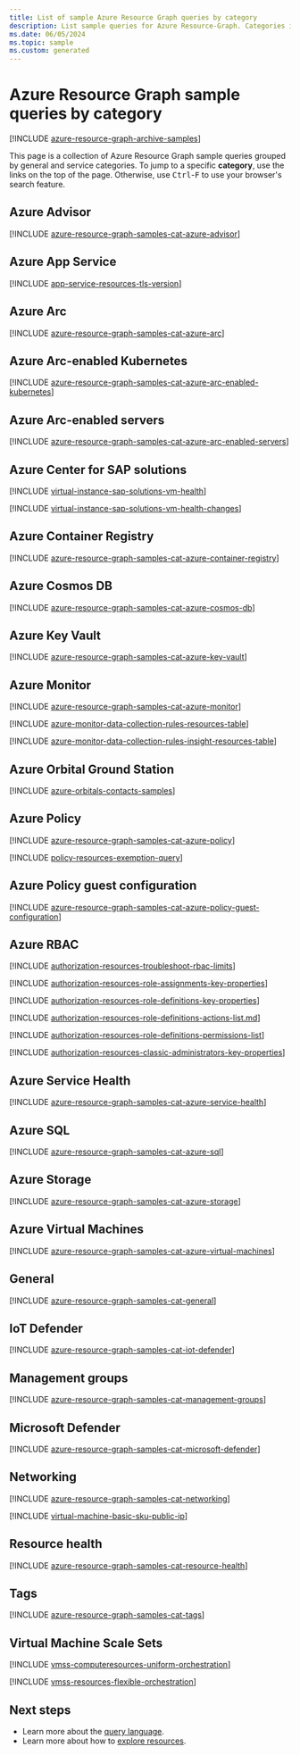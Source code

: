 ```yaml
---
title: List of sample Azure Resource Graph queries by category
description: List sample queries for Azure Resource-Graph. Categories include Tags, Azure Advisor, Key Vault, Kubernetes, Guest Configuration, and more.
ms.date: 06/05/2024
ms.topic: sample
ms.custom: generated
---
```


# Azure Resource Graph sample queries by category

[!INCLUDE [azure-resource-graph-archive-samples](../../includes/resource-graph/archive-samples.md)]

This page is a collection of Azure Resource Graph sample queries grouped by general and service
categories. To jump to a specific **category**, use the links on the top of the page.
Otherwise, use <kbd>Ctrl</kbd>-<kbd>F</kbd> to use your browser's search feature.

## Azure Advisor

[!INCLUDE [azure-resource-graph-samples-cat-azure-advisor](../../includes/resource-graph/samples/bycat/azure-advisor.md)]

## Azure App Service

[!INCLUDE [app-service-resources-tls-version](../../includes/resource-graph/samples/query/app-service-resources-tls-version.md)]

## Azure Arc

[!INCLUDE [azure-resource-graph-samples-cat-azure-arc](../../includes/resource-graph/samples/bycat/azure-arc.md)]

## Azure Arc-enabled Kubernetes

[!INCLUDE [azure-resource-graph-samples-cat-azure-arc-enabled-kubernetes](../../includes/resource-graph/samples/bycat/azure-arc-enabled-kubernetes.md)]

## Azure Arc-enabled servers

[!INCLUDE [azure-resource-graph-samples-cat-azure-arc-enabled-servers](../../includes/resource-graph/samples/bycat/azure-arc-enabled-servers.md)]

## Azure Center for SAP solutions

[!INCLUDE [virtual-instance-sap-solutions-vm-health](../../includes/resource-graph/samples/query/virtual-instance-sap-solutions-vm-health.md)]

[!INCLUDE [virtual-instance-sap-solutions-vm-health-changes](../../includes/resource-graph/samples/query/virtual-instance-sap-solutions-vm-health-changes.md)]

## Azure Container Registry

[!INCLUDE [azure-resource-graph-samples-cat-azure-container-registry](../../includes/resource-graph/samples/bycat/azure-container-registry.md)]

## Azure Cosmos DB

[!INCLUDE [azure-resource-graph-samples-cat-azure-cosmos-db](../../includes/resource-graph/samples/bycat/azure-cosmos-db.md)]

## Azure Key Vault

[!INCLUDE [azure-resource-graph-samples-cat-azure-key-vault](../../includes/resource-graph/samples/bycat/azure-key-vault.md)]

## Azure Monitor

[!INCLUDE [azure-resource-graph-samples-cat-azure-monitor](../../includes/resource-graph/samples/bycat/azure-monitor.md)]

[!INCLUDE [azure-monitor-data-collection-rules-resources-table](../../includes/resource-graph/samples/query/resources-monitor-data-collection-rules.md)]

[!INCLUDE [azure-monitor-data-collection-rules-insight-resources-table](../../includes/resource-graph/samples/query/insight-resources-monitor-data-collection-rules.md)]


## Azure Orbital Ground Station

[!INCLUDE [azure-orbitals-contacts-samples](../../includes/resource-graph/samples/query/orbital-resources-contacts.md)]

## Azure Policy

[!INCLUDE [azure-resource-graph-samples-cat-azure-policy](../../includes/resource-graph/samples/bycat/azure-policy.md)]

[!INCLUDE [policy-resources-exemption-query](../../includes/policy/policy-resources-exemption-query.md)]

## Azure Policy guest configuration

[!INCLUDE [azure-resource-graph-samples-cat-azure-policy-guest-configuration](../../includes/resource-graph/samples/bycat/azure-policy-guest-configuration.md)]

## Azure RBAC

[!INCLUDE [authorization-resources-troubleshoot-rbac-limits](../../includes/resource-graph/samples/query/authorization-resources-troubleshoot-rbac-limits.md)]

[!INCLUDE [authorization-resources-role-assignments-key-properties](../../includes/resource-graph/samples/query/authorization-resources-role-assignments-key-properties.md)]

[!INCLUDE [authorization-resources-role-definitions-key-properties](../../includes/resource-graph/samples/query/authorization-resources-role-definitions-key-properties.md)]

[!INCLUDE [authorization-resources-role-definitions-actions-list.md](../../includes/resource-graph/samples/query/authorization-resources-role-definitions-actions-list.md)]

[!INCLUDE [authorization-resources-role-definitions-permissions-list](../../includes/resource-graph/samples/query/authorization-resources-role-definitions-permissions-list.md)]

[!INCLUDE [authorization-resources-classic-administrators-key-properties](../../includes/resource-graph/samples/query/authorization-resources-classic-administrators-key-properties.md)]

## Azure Service Health

[!INCLUDE [azure-resource-graph-samples-cat-azure-service-health](../../includes/resource-graph/samples/bycat/azure-service-health.md)]

## Azure SQL

[!INCLUDE [azure-resource-graph-samples-cat-azure-sql](../../includes/resource-graph/samples/bycat/azure-sql.md)]

## Azure Storage

[!INCLUDE [azure-resource-graph-samples-cat-azure-storage](../../includes/resource-graph/samples/bycat/azure-storage.md)]

## Azure Virtual Machines

[!INCLUDE [azure-resource-graph-samples-cat-azure-virtual-machines](../../includes/resource-graph/samples/bycat/azure-virtual-machines.md)]

## General

[!INCLUDE [azure-resource-graph-samples-cat-general](../../includes/resource-graph/samples/bycat/general.md)]

## IoT Defender

[!INCLUDE [azure-resource-graph-samples-cat-iot-defender](../../includes/resource-graph/samples/bycat/iot-defender.md)]

## Management groups

[!INCLUDE [azure-resource-graph-samples-cat-management-groups](../../includes/resource-graph/samples/bycat/management-groups.md)]

## Microsoft Defender

[!INCLUDE [azure-resource-graph-samples-cat-microsoft-defender](../../includes/resource-graph/samples/bycat/microsoft-defender.md)]

## Networking

[!INCLUDE [azure-resource-graph-samples-cat-networking](../../includes/resource-graph/samples/bycat/networking.md)]

[!INCLUDE [virtual-machine-basic-sku-public-ip](../../includes/resource-graph/samples/query/virtual-machine-basic-sku-public-ip.md)]

## Resource health

[!INCLUDE [azure-resource-graph-samples-cat-resource-health](../../includes/resource-graph/samples/bycat/resource-health.md)]

## Tags

[!INCLUDE [azure-resource-graph-samples-cat-tags](../../includes/resource-graph/samples/bycat/tags.md)]

## Virtual Machine Scale Sets

[!INCLUDE [vmss-computeresources-uniform-orchestration](../../includes/resource-graph/samples/query/vmss-computeresources-uniform-orchestration.md)]

[!INCLUDE [vmss-resources-flexible-orchestration](../../includes/resource-graph/samples/query/vmss-resources-flexible-orchestration.md)]

## Next steps

- Learn more about the [query language](../concepts/query-language.md).
- Learn more about how to [explore resources](../concepts/explore-resources.md).
